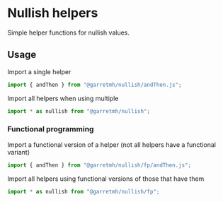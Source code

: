 # Nullish helpers

Simple helper functions for nullish values.

## Usage

Import a single helper

```ts
import { andThen } from "@garretmh/nullish/andThen.js";
```

Import all helpers when using multiple

```ts
import * as nullish from "@garretmh/nullish";
```

### Functional programming

Import a functional version of a helper (not all helpers have a functional
variant)

```ts
import { andThen } from "@garretmh/nullish/fp/andThen.js";
```

Import all helpers using functional versions of those that have them

```ts
import * as nullish from "@garretmh/nullish/fp";
```
